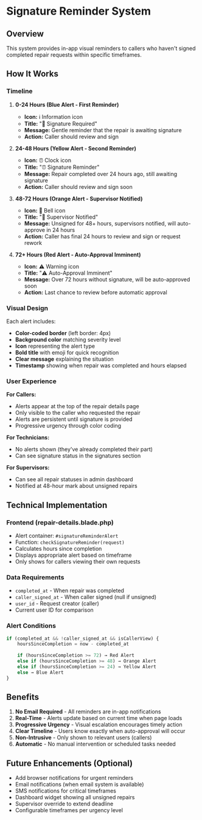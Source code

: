 # Signature Reminder System

## Overview
This system provides in-app visual reminders to callers who haven't signed completed repair requests within specific timeframes.

## How It Works

### Timeline

1. **0-24 Hours (Blue Alert - First Reminder)**
   - **Icon:** ℹ️ Information icon
   - **Title:** "📝 Signature Required"
   - **Message:** Gentle reminder that the repair is awaiting signature
   - **Action:** Caller should review and sign

2. **24-48 Hours (Yellow Alert - Second Reminder)**
   - **Icon:** ⏰ Clock icon
   - **Title:** "⏰ Signature Reminder"
   - **Message:** Repair completed over 24 hours ago, still awaiting signature
   - **Action:** Caller should review and sign soon

3. **48-72 Hours (Orange Alert - Supervisor Notified)**
   - **Icon:** 🔔 Bell icon
   - **Title:** "🔔 Supervisor Notified"
   - **Message:** Unsigned for 48+ hours, supervisors notified, will auto-approve in 24 hours
   - **Action:** Caller has final 24 hours to review and sign or request rework

4. **72+ Hours (Red Alert - Auto-Approval Imminent)**
   - **Icon:** ⚠️ Warning icon
   - **Title:** "⚠️ Auto-Approval Imminent"
   - **Message:** Over 72 hours without signature, will be auto-approved soon
   - **Action:** Last chance to review before automatic approval

### Visual Design

Each alert includes:
- **Color-coded border** (left border: 4px)
- **Background color** matching severity level
- **Icon** representing the alert type
- **Bold title** with emoji for quick recognition
- **Clear message** explaining the situation
- **Timestamp** showing when repair was completed and hours elapsed

### User Experience

**For Callers:**
- Alerts appear at the top of the repair details page
- Only visible to the caller who requested the repair
- Alerts are persistent until signature is provided
- Progressive urgency through color coding

**For Technicians:**
- No alerts shown (they've already completed their part)
- Can see signature status in the signatures section

**For Supervisors:**
- Can see all repair statuses in admin dashboard
- Notified at 48-hour mark about unsigned repairs

## Technical Implementation

### Frontend (repair-details.blade.php)
- Alert container: `#signatureReminderAlert`
- Function: `checkSignatureReminder(request)`
- Calculates hours since completion
- Displays appropriate alert based on timeframe
- Only shows for callers viewing their own requests

### Data Requirements
- `completed_at` - When repair was completed
- `caller_signed_at` - When caller signed (null if unsigned)
- `user_id` - Request creator (caller)
- Current user ID for comparison

### Alert Conditions
```javascript
if (completed_at && !caller_signed_at && isCallerView) {
    hoursSinceCompletion = now - completed_at
    
    if (hoursSinceCompletion >= 72) → Red Alert
    else if (hoursSinceCompletion >= 48) → Orange Alert
    else if (hoursSinceCompletion >= 24) → Yellow Alert
    else → Blue Alert
}
```

## Benefits

1. **No Email Required** - All reminders are in-app notifications
2. **Real-Time** - Alerts update based on current time when page loads
3. **Progressive Urgency** - Visual escalation encourages timely action
4. **Clear Timeline** - Users know exactly when auto-approval will occur
5. **Non-Intrusive** - Only shown to relevant users (callers)
6. **Automatic** - No manual intervention or scheduled tasks needed

## Future Enhancements (Optional)

- Add browser notifications for urgent reminders
- Email notifications (when email system is available)
- SMS notifications for critical timeframes
- Dashboard widget showing all unsigned repairs
- Supervisor override to extend deadline
- Configurable timeframes per urgency level
